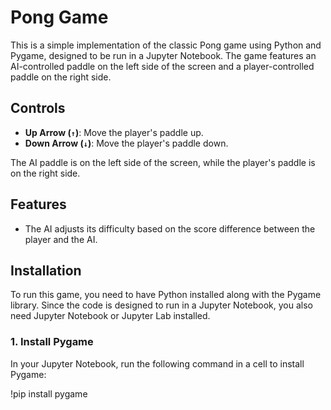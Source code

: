 # Pong Game

This is a simple implementation of the classic Pong game using Python and Pygame, designed to be run in a Jupyter Notebook. The game features an AI-controlled paddle on the left side of the screen and a player-controlled paddle on the right side.

## Controls

- **Up Arrow (`↑`)**: Move the player's paddle up.
- **Down Arrow (`↓`)**: Move the player's paddle down.

The AI paddle is on the left side of the screen, while the player's paddle is on the right side.

## Features

- The AI adjusts its difficulty based on the score difference between the player and the AI.

## Installation

To run this game, you need to have Python installed along with the Pygame library. Since the code is designed to run in a Jupyter Notebook, you also need Jupyter Notebook or Jupyter Lab installed.

### 1. Install Pygame

In your Jupyter Notebook, run the following command in a cell to install Pygame:

!pip install pygame
